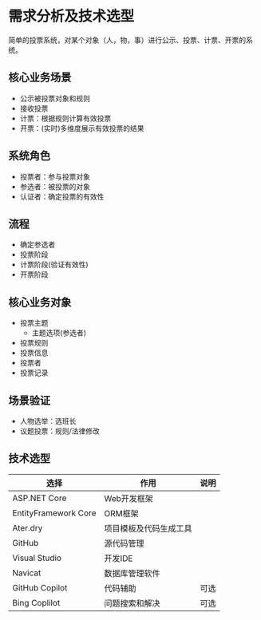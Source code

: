 # 需求分析及技术选型

简单的投票系统，对某个对象（人，物，事）进行公示、投票、计票、开票的系统。

## 核心业务场景

- 公示被投票对象和规则
- 接收投票
- 计票：根据规则计算有效投票
- 开票：(实时)多维度展示有效投票的结果

## 系统角色

- 投票者：参与投票对象
- 参选者：被投票的对象
- 认证者：确定投票的有效性

## 流程

- 确定参选者
- 投票阶段
- 计票阶段(验证有效性)
- 开票阶段

## 核心业务对象

- 投票主题
  - 主题选项(参选者)
- 投票规则
- 投票信息
- 投票者
- 投票记录

## 场景验证

- 人物选举：选班长
- 议题投票：规则/法律修改

## 技术选型

|选择  |作用  |说明|
|---------|---------|---------|
|ASP.NET Core     |Web开发框架         |         |
|EntityFramework Core     |ORM框架         |         |
|Ater.dry     | 项目模板及代码生成工具        |         |
|GitHub     |  源代码管理       |         |
|Visual Studio     | 开发IDE        |         |
|Navicat|数据库管理软件||
|GitHub Copilot     |  代码辅助       | 可选        |
|Bing Coplilot|问题搜索和解决|可选|
